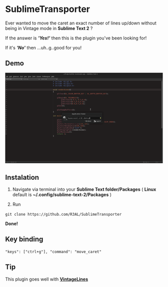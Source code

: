 SublimeTransporter
==================

Ever wanted to move the caret an exact number of lines up/down without being in Vintage mode in **Sublime Text 2** ?

If the answer is ***'Yes!'*** then this is the plugin you've been looking for!

If it's ***'No'*** then ...uh..g..good for you!

Demo
----
![Demo](demo.gif)

Instalation
-----------
1. Navigate via terminal into your **Sublime Text folder/Packages** ( **Linux** default is **~/.config/sublime-text-2/Packages** )

2. Run

```git clone https://github.com/R3AL/SublimeTransporter```

**Done!**

Key binding
-----------

```"keys": ["ctrl+g"], "command": "move_caret" ```

Tip
---
This plugin goes well with **[VintageLines](https://github.com/tmanderson/VintageLines)**
